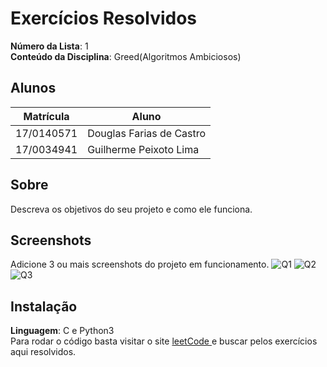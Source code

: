 # Exercícios Resolvidos

**Número da Lista**: 1<br>
**Conteúdo da Disciplina**: Greed(Algoritmos Ambiciosos)<br>

## Alunos
|Matrícula | Aluno |
| -- | -- |
| 17/0140571  |  Douglas Farias de Castro |
| 17/0034941  |  Guilherme Peixoto Lima |

## Sobre 
Descreva os objetivos do seu projeto e como ele funciona. 

## Screenshots
Adicione 3 ou mais screenshots do projeto em funcionamento.
![Q1]([URL_da_Imagem](https://github.com/projeto-de-algoritmos/Greed_Exercicios-Resolvidos/blob/master/images/2406.png))
![Q2]([URL_da_Imagem](https://github.com/projeto-de-algoritmos/Greed_Exercicios-Resolvidos/blob/master/images/435.png))
![Q3]([URL_da_Imagem](https://github.com/projeto-de-algoritmos/Greed_Exercicios-Resolvidos/blob/master/images/646.png))

## Instalação 
**Linguagem**: C e Python3<br>
Para rodar o código basta visitar o site <a href="https://leetcode.com/"> leetCode </a> e buscar pelos exercícios aqui resolvidos.



